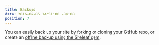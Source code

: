 ```yaml
---
title: Backups
date: 2016-06-05 14:51:00 -04:00
position: 7
---
```


You can easily back up your site by forking or cloning your GitHub repo, or create an [offline backup using the Siteleaf gem](/themes/gem/#backing-up-your-site).
